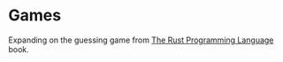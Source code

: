 # Games
Expanding on the guessing game from [The Rust Programming Language](https://doc.rust-lang.org/book/ch02-00-guessing-game-tutorial.html) book.

